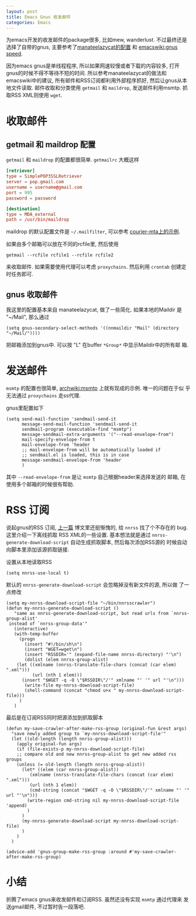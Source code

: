 ```yaml
---
layout: post
title: Emacs Gnus 收发邮件
categories: Emacs
---
```


为emacs开发的收发邮件的package很多, 比如mew, wanderlust. 不过最终还是
选择了自带的gnus, 主要参考了[manateelazycat的配置](https://github.com/manateelazycat/lazycat-emacs/blob/master/site-lisp/config/init-gnus.el) 和 [emacswiki:gnus speed](https://www.emacswiki.org/emacs/GnusSpeed).

因为emacs gnus是单线程程序, 所以如果网速较慢或者下载的内容较多, 打开
gnus的时候不得不等待不短的时间. 所以参考manateelazycat的做法和
emacswiki中的建议, 所有邮件和RSS订阅都利用外部程序抓好, 然后让gnus从本
地文件读取. 邮件收取和分类使用 `getmail` 和 `maildrop`, 发送邮件利用msmtp. 抓
取RSS XML则使用 `wget`.


# 收取邮件


## getmail 和 maildrop 配置

`getmail` 和 `maildrop` 的配置都很简单. `getmailrc` 大概这样

```conf
[retriever]
type = SimplePOP3SSLRetriever
server = pop.gmail.com
username = username@gmail.com
port = 995
password = password

[destination]
type = MDA_external
path = /usr/bin/maildrop
```

maildrop 的默认配置文件是 `~/.mailfilter`, 可以参考 [courier-mta上的示例](https://www.courier-mta.org/maildropex.html).

如果由多个邮箱可以放在不同的rcfile里, 然后使用

```shell
getmail --rcfile rcfile1 --rcfile rcfile2
```

来收取邮件. 如果需要使用代理可以考虑 `proxychains`. 然后利用 `crontab`
创建定时任务即可.


## gnus 收取邮件

我这里的配置基本来自 manateelazycat, 做了一些简化. 如果本地的Maildir
是 "~/Mail", 那么通过

```elisp
(setq gnus-secondary-select-methods '((nnmaildir "Mail" (directory "~/Mail/"))))
```

把邮箱添加到gnus中. 可以按 "L" 在buffer `*Group*` 中显示Maildir中的所有邮
箱.


# 发送邮件

`msmtp` 的配置也很简单, [archwiki:msmtp](https://wiki.archlinux.org/index.php/msmtp) 上就有现成的示例. 唯一的问题在于似
乎无法通过 `proxychains` 走ss代理.

gnus里配置如下

```elisp
(setq send-mail-function 'sendmail-send-it
      message-send-mail-function 'sendmail-send-it
      sendmail-program (executable-find "msmtp")
      message-sendmail-extra-arguments '("--read-envelope-from")
      mail-specify-envelope-from t
      mail-envelope-from 'header
      ;; mail-envelope-from will be automatically loaded if
      ;; sendmail.el is loaded, this is in case
      message-sendmail-envelope-from 'header
      )
```

其中 `--read-envelope-from` 是让 `msmtp` 自己根据header来选择发送的
邮箱, 在使用多个邮箱的时候很有帮助.


# RSS 订阅

说起gnus的RSS 订阅, [上一篇](https://cchao.me/blog/4/) 博文里还挺惭愧的, 给 `nnrss` 找了个不存在的
bug. 这里介绍一下离线抓取 RSS XML的一些设置. 基本想法就是通过
`nnrss-generate-download-script` 自动生成抓取脚本, 然后每次添加RSS源的
时候自动向脚本里添加该源抓取链接.

设置从本地读取RSS

```elisp
(setq nnrss-use-local t)
```

默认的 `nnrss-generate-download-script` 会忽略掉没有新文件的源, 所以做
了一点修改

```elisp
(setq my-nnrss-download-script-file "~/bin/nnrsscrawler")
(defun my-nnrss-generate-download-script ()
   "same as nnrss-generate-download-script, but read urls from `nnrss-group-alist'
 instead of `nnrss-group-data'"
   (interactive)
   (with-temp-buffer
     (progn
       (insert "#!/bin/sh\n")
       (insert "WGET=wget\n")
       (insert "RSSDIR='" (expand-file-name nnrss-directory) "'\n")
       (dolist (elem nnrss-group-alist)
 	(let ((xmlname (nnrss-translate-file-chars (concat (car elem) ".xml")))
 	      (url (nth 1 elem)))
 	  (insert "$WGET -q -O \"$RSSDIR\"/'" xmlname "' '" url "'\n")))
       (write-file my-nnrss-download-script-file)
       (shell-command (concat "chmod u+x " my-nnrss-download-script-file)))
     )
   )
```

最后是在订阅RSS同时把源添加到抓取脚本

```elisp
(defun my-save-crawler-after-make-rss-group (original-fun &rest args)
  "save newly added group to `my-nnrss-download-script-file'"
  (let ((old-length (length nnrss-group-alist)))
    (apply original-fun args)
    (if (file-exists-p my-nnrss-download-script-file)
	;; compare old and new nnrss-group-alist to get new added rss groups
	(unless (= old-length (length nnrss-group-alist))
	  (let* ((elem (car nnrss-group-alist))
		 (xmlname (nnrss-translate-file-chars (concat (car elem) ".xml")))
		 (url (nth 1 elem))
		 (cmd-string (concat "$WGET -q -O \"$RSSDIR\"/'" xmlname "' '" url "'\n")))
	    (write-region cmd-string nil my-nnrss-download-script-file 'append)
	    )
	  )
      (my-nnrss-generate-download-script my-nnrss-download-script-file)
      )
    )
  )

(advice-add 'gnus-group-make-rss-group :around #'my-save-crawler-after-make-rss-group)
```

# 小结

折腾了emacs gnus来收发邮件和订阅RSS. 虽然还没有实现 `msmtp` 通过代理来
发送gmail邮件, 不过暂时告一段落吧.
